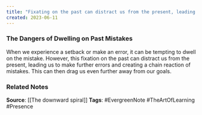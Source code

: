 ```yaml
---
title: "Fixating on the past can distract us from the present, leading us towards a downward spiral"
created: 2023-06-11
---
```


### The Dangers of Dwelling on Past Mistakes
When we experience a setback or make an error, it can be tempting to dwell on the mistake. However, this fixation on the past can distract us from the present, leading us to make further errors and creating a chain reaction of mistakes. This can then drag us even further away from our goals.

### Related Notes
**Source**: [[The downward spiral]]
**Tags**: #EvergreenNote #TheArtOfLearning #Presence 

